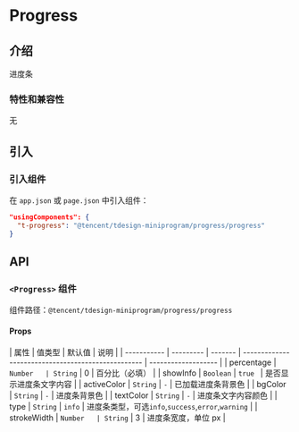 # Progress

## 介绍

进度条

### 特性和兼容性

无

## 引入

### 引入组件

在 `app.json` 或 `page.json` 中引入组件：

```json
"usingComponents": {
  "t-progress": "@tencent/tdesign-miniprogram/progress/progress"
}
```

## API

### `<Progress>` 组件

组件路径：`@tencent/tdesign-miniprogram/progress/progress`

#### Props

| 属性        | 值类型    | 默认值  | 说明                                               |
| ----------- | --------- | ------- | -------------------------------------------------- | ------------------- |
| percentage  | `Number   | String` | 0                                                  | 百分比（必填）      |
| showInfo    | `Boolean` | `true ` | 是否显示进度条文字内容                             |
| activeColor | `String`  | `-`     | 已加载进度条背景色                                 |
| bgColor     | `String`  | `-`     | 进度条背景色                                       |
| textColor   | `String`  | `-`     | 进度条文字内容颜色                                 |
| type        | `String`  | `info`  | 进度条类型，可选`info`,`success`,`error`,`warning` |
| strokeWidth | `Number   | String` | 3                                                  | 进度条宽度，单位 px |
